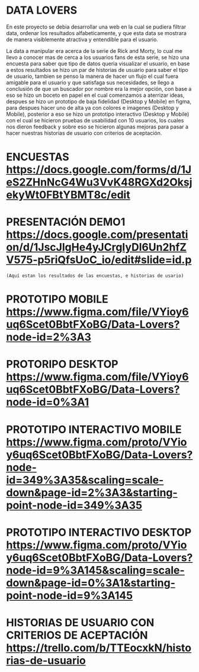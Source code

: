 
# DATA LOVERS

En este proyecto se debia desarrollar una web en la cual se pudiera filtrar data, ordenar los resultados alfabeticamente, y que esta data se mostrara de manera visiblemente atractiva y entendible para el usuario.

La data a manipular era acerca de la serie de Rick and Morty, lo cual me llevo a conocer mas de cerca a los usuarios fans de esta serie, se hizo una encuesta para saber que tipo de datos queria visualizar el usuario, en base a estos resultados se hizo un par de historias de usuario para saber el tipo de usuario, tambien se penso la manera de hacer un flujo el cual fuera amigable para el usuario y que satisfaga sus necesidades, se llego a conclusión de que un buscador por nombre era la mejor opción, con base a eso se hizo un boceto en papel en el cual comenzamos a aterrizar ideas, despues se hizo un prototipo de baja fidelidad (Desktop y Mobile) en figma, para despues hacer uno de alta ya con colores e imagenes (Desktop y Mobile), posterior a eso se hizo un prototipo interactivo (Desktop y Mobile) con el cual se hicieron pruebas de usabilidad con 10 usuarios, los cuales nos dieron feedback y sobre eso se hicieron algunas mejoras para pasar a hacer nuestras historias de usuario con criterios de aceptación.



# ENCUESTAS https://docs.google.com/forms/d/1JeS2ZHnNcG4Wu3VvK48RGXd2OksjekyWt0FBtYBMT8c/edit


# PRESENTACIÓN DEMO1 https://docs.google.com/presentation/d/1JscJlgHe4yJCrgIyDl6Un2hfZV575-p5riQfsUoC_io/edit#slide=id.p
    (Aquí estan los resultados de las encuestas, e historias de usario)


# PROTOTIPO MOBILE https://www.figma.com/file/VYioy6uq6Scet0BbtFXoBG/Data-Lovers?node-id=2%3A3


# PROTORIPO DESKTOP https://www.figma.com/file/VYioy6uq6Scet0BbtFXoBG/Data-Lovers?node-id=0%3A1


# PROTOTIPO INTERACTIVO MOBILE https://www.figma.com/proto/VYioy6uq6Scet0BbtFXoBG/Data-Lovers?node-id=349%3A35&scaling=scale-down&page-id=2%3A3&starting-point-node-id=349%3A35


# PROTOTIPO INTERACTIVO DESKTOP https://www.figma.com/proto/VYioy6uq6Scet0BbtFXoBG/Data-Lovers?node-id=9%3A145&scaling=scale-down&page-id=0%3A1&starting-point-node-id=9%3A145


# HISTORIAS DE USUARIO CON CRITERIOS DE ACEPTACIÓN https://trello.com/b/TTEocxkN/historias-de-usuario
